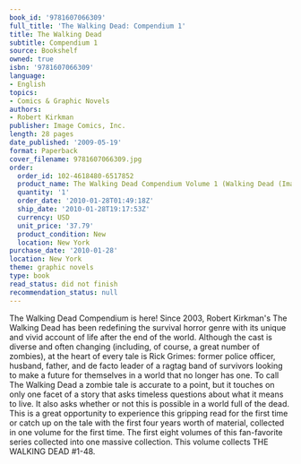 ```yaml
---
book_id: '9781607066309'
full_title: 'The Walking Dead: Compendium 1'
title: The Walking Dead
subtitle: Compendium 1
source: Bookshelf
owned: true
isbn: '9781607066309'
language:
- English
topics:
- Comics & Graphic Novels
authors:
- Robert Kirkman
publisher: Image Comics, Inc.
length: 28 pages
date_published: '2009-05-19'
format: Paperback
cover_filename: 9781607066309.jpg
order:
  order_id: 102-4618480-6517852
  product_name: The Walking Dead Compendium Volume 1 (Walking Dead (Image Comics))
  quantity: '1'
  order_date: '2010-01-28T01:49:18Z'
  ship_date: '2010-01-28T19:17:53Z'
  currency: USD
  unit_price: '37.79'
  product_condition: New
  location: New York
purchase_date: '2010-01-28'
location: New York
theme: graphic novels
type: book
read_status: did not finish
recommendation_status: null
---
```

The Walking Dead Compendium is here! Since 2003, Robert Kirkman's The Walking Dead has been redefining the survival horror genre with its unique and vivid account of life after the end of the world. Although the cast is diverse and often changing (including, of course, a great number of zombies), at the heart of every tale is Rick Grimes: former police officer, husband, father, and de facto leader of a ragtag band of survivors looking to make a future for themselves in a world that no longer has one. To call The Walking Dead a zombie tale is accurate to a point, but it touches on only one facet of a story that asks timeless questions about what it means to live. It also asks whether or not this is possible in a world full of the dead. This is a great opportunity to experience this gripping read for the first time or catch up on the tale with the first four years worth of material, collected in one volume for the first time. The first eight volumes of this fan-favorite series collected into one massive collection. This volume collects THE WALKING DEAD #1-48.

